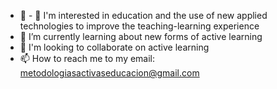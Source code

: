 - 👋 - 👀 I'm interested in education and the use of new applied technologies to improve the teaching-learning experience
- 🌱 I’m currently learning about new forms of active learning
- 💞️ I'm looking to collaborate on active learning
- 📫 How to reach me to my email: metodologiasactivaseducacion@gmail.com

<!---
EdisonMelo/EdisonMelo is a ✨ special ✨ repository because its `README.md` (this file) appears on your GitHub profile.
You can click the Preview link to take a look at your changes.
--->
